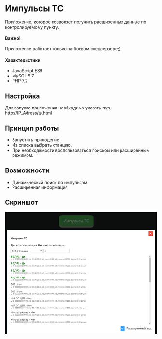 # Импульсы ТС

Приложение, которое позволяет получить расширенные данные по контролируемому пункту.

#### Важно!

Приложение работает только на боевом спецсервере;).

#### Характеристики

* JavaScript ES6
* MySQL 5.7
* PHP 7.2

## Настройка

Для запуска приложения необходимо указать путь http://IP_Adress/ts.html

## Принцип работы

* Запустить прилодение.
* Из списка выбрать станцию.
* При необходимости воспользоваться поиском или расширенным режимом.

## Возможности

* Динамический поиск по импульсам.
* Расширенная информация.

## Скриншот

![ImpulsTS](https://github.com/manzhakdotcom/ImpulsTS/blob/master/screenshot.png)